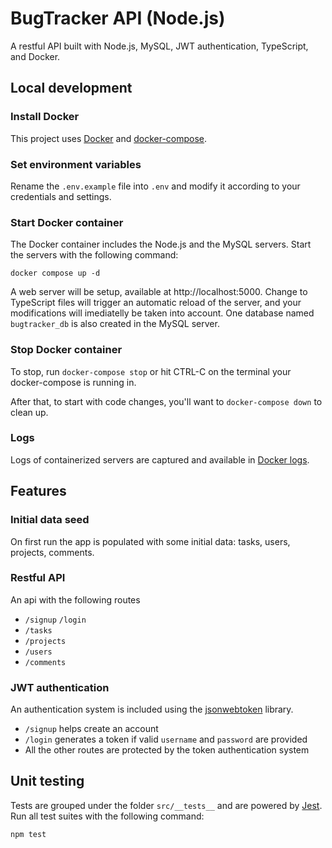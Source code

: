 # BugTracker API (Node.js)
A restful API built with Node.js, MySQL, JWT authentication, TypeScript, and Docker.

## Local development

### Install Docker
This project uses [Docker](https://docs.docker.com/engine/install/) and [docker-compose](https://docs.docker.com/compose/).

### Set environment variables
Rename the `.env.example` file into `.env` and modify it according to your credentials and settings.

### Start Docker container
The Docker container includes the Node.js and the MySQL servers. Start the servers with the following command:

`docker compose up -d` 

A web server will be setup, available at http://localhost:5000. Change to TypeScript files will trigger an automatic reload of the server, and your modifications will imediatelly be taken into account. One database named `bugtracker_db` is also created in the MySQL server. 

### Stop Docker container
To stop, run `docker-compose stop` or hit CTRL-C on the terminal your docker-compose
is running in.

After that, to start with code changes, you'll want to `docker-compose down`
to clean up.

### Logs
Logs of containerized servers are captured and available in [Docker logs](https://docs.docker.com/config/containers/logging/).


## Features
### Initial data seed
On first run the app is populated with some initial data: tasks, users, projects, comments.

### Restful API
An api with the following routes
* `/signup`
`/login`
* `/tasks`
* `/projects`
* `/users`
* `/comments`

### JWT authentication
An authentication system is included using the [jsonwebtoken](https://github.com/auth0/node-jsonwebtoken) library. 
* `/signup` helps create an account 
* `/login` generates a token if valid `username` and `password` are provided
* All the other routes are protected by the token authentication system

## Unit testing
Tests are grouped under the folder `src/__tests__` and are powered by [Jest](https://jestjs.io/docs/getting-started). Run all test suites with the following command: 

`npm test`